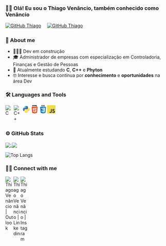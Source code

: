 ### 👋🏻 Olá! Eu sou o Thiago Venâncio, também conhecido como Venâncio

[![GitHub Thiago](https://img.shields.io/github/followers/tvenancio-dev?label=follow&style=social)](https://github.com/tvenancio-dev)
<sub>ㅤ</sub>
[![GitHub Thiago](https://komarev.com/ghpvc/?username=tvenancio-dev&label=Profile%20views&color=0eb45e&style=flat)](https://github.com/tvenancio-dev)
<sub>ㅤ</sub>

### 🧔 About me

<!-- - 🌱 I’m currently learning **Flutter**, **Node.js** and **Javascript** -->
- 👨🏻‍💻 Dev em construção
- 🎓 Administrador de empresas com especialização em Controladoria, Finanças e Gestão de Pessoas
- 🔭 Atualmente estudando **C**, **C++** e **Phyton**
- 🤓 Interesse e busca contínua por **conhecimento** e **oportunidades** na área Dev

### 🛠 Languages and Tools

<img align="left" alt="C" width="26px" src="https://upload.wikimedia.org/wikipedia/commons/1/19/C_Logo.png" />
<img align="left" alt="C++" width="26px" src="https://upload.wikimedia.org/wikipedia/commons/1/18/ISO_C%2B%2B_Logo.svg" />
<img align="left" alt="Python" width="26px" src="https://raw.githubusercontent.com/devicons/devicon/master/icons/python/python-original.svg" />
<img align="left" alt="HTML5" width="26px" src="https://raw.githubusercontent.com/github/explore/80688e429a7d4ef2fca1e82350fe8e3517d3494d/topics/html/html.png" />
<img align="left" alt="CSS3" width="26px" src="https://raw.githubusercontent.com/github/explore/80688e429a7d4ef2fca1e82350fe8e3517d3494d/topics/css/css.png" />
<img align="left" alt="JavaScript" width="26px" src="https://raw.githubusercontent.com/github/explore/80688e429a7d4ef2fca1e82350fe8e3517d3494d/topics/javascript/javascript.png" />
<sub>ㅤ</sub>

<sub>ㅤ</sub>
### ⚙️ GitHub Stats

<a href="https://github.com/tvenancio-dev/github-readme-stats">
  <img align="center" src="https://github-readme-stats.vercel.app/api?username=tvenancio-dev&show_icons=true&count_private=true&theme=dark" width="360" />
</a>
<!-- [ ][x][ ] -->
<a href="https://github.com/tvenancio-dev/github-readme-stats">
  <img onclick="https://github.com/tvenancio-dev/" align="center" src="http://www.thejewelleryeditor.com/media/images_thumbnails/filer_public_thumbnails/old/16294/spacer.gif__1536x0_q75_crop-scale_subsampling-2_upscale-false.png" width="5" />
</a>

<!-- Vertical Spacer -->
<p></p>

![Top Langs](https://github-readme-stats.vercel.app/api/top-langs/?username=tvenancio-dev&layout=compact&theme=dark)

### 🤝🏻  Connect with me
<a href="mailto:t-venancio@hotmail.com">
  <img align="left" alt="Thiago Venâncio | Outlook" width="25px" src="https://upload.wikimedia.org/wikipedia/commons/d/df/Microsoft_Office_Outlook_%282018%E2%80%93present%29.svg" />
</a>
<a href="https://www.linkedin.com/in/thiagovalmeida?utm_source=share&utm_campaign=share_via&utm_content=profile&utm_medium=android_app">
  <img align="left" alt="Thiago Venâncio | Linkedin" width="22px" src="https://upload.wikimedia.org/wikipedia/commons/8/81/LinkedIn_icon.svg" />
</a>
<a href="https://www.instagram.com/venancio.tva">
  <img align="left" alt="Thiago Venâncio | Instagram" width="22px" src="https://upload.wikimedia.org/wikipedia/commons/9/96/Instagram.svg" />
</a>
